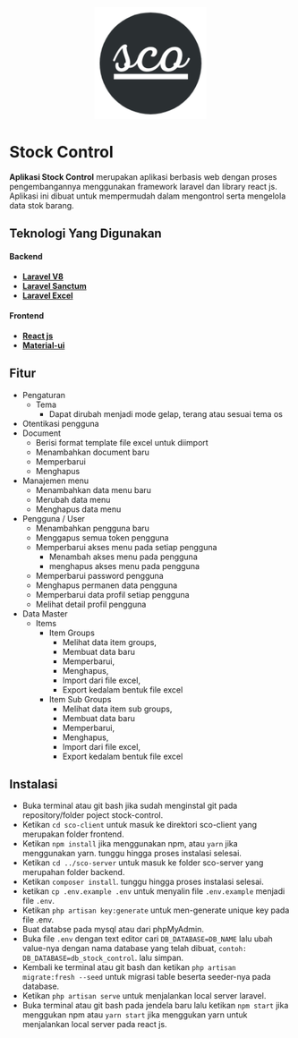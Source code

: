 <p align="center">
  <img src="https://raw.githubusercontent.com/saiful-akbar/stock-control/main/sco-client/public/static/images/logo/logo-dark-1.png" width="200">
</p>

# Stock Control

**Aplikasi Stock Control** merupakan aplikasi berbasis web dengan proses pengembangannya menggunakan framework laravel dan library react js. Aplikasi ini dibuat untuk mempermudah dalam mengontrol serta mengelola data stok barang.

## Teknologi Yang Digunakan

#### Backend

- **[Laravel V8](https://laravel.com/docs/8.x)**
- **[Laravel Sanctum](https://laravel.com/docs/8.x/sanctum)**
- **[Laravel Excel](https://laravel-excel.com/)**

#### Frontend

- **[React js](https://reactjs.org/)**
- **[Material-ui](https://material-ui.com/)**

## Fitur

- Pengaturan
  - Tema
    - Dapat dirubah menjadi mode gelap, terang atau sesuai tema os
- Otentikasi pengguna
- Document
  - Berisi format template file excel untuk diimport
  - Menambahkan document baru
  - Memperbarui
  - Menghapus
- Manajemen menu
  - Menambahkan data menu baru
  - Merubah data menu
  - Menghapus data menu
- Pengguna / User
  - Menambahkan pengguna baru
  - Menggapus semua token pengguna
  - Memperbarui akses menu pada setiap pengguna
    - Menambah akses menu pada pengguna
    - menghapus akses menu pada pengguna
  - Memperbarui password pengguna
  - Menghapus permanen data pengguna
  - Memperbarui data profil setiap pengguna
  - Melihat detail profil pengguna
- Data Master
  - Items
    - Item Groups
      - Melihat data item groups,
      - Membuat data baru
      - Memperbarui,
      - Menghapus,
      - Import dari file excel,
      - Export kedalam bentuk file excel
    - Item Sub Groups
      - Melihat data item sub groups,
      - Membuat data baru
      - Memperbarui,
      - Menghapus,
      - Import dari file excel,
      - Export kedalam bentuk file excel

## Instalasi

- Buka terminal atau git bash jika sudah menginstal git pada repository/folder poject stock-control.
- Ketikan `cd sco-client` untuk masuk ke direktori sco-client yang merupakan folder frontend.
- Ketikan `npm install` jika menggunakan npm, atau `yarn` jika menggunakan yarn. tunggu hingga proses instalasi selesai.
- Ketikan `cd ../sco-server` untuk masuk ke folder sco-server yang merupahan folder backend.
- Ketikan `composer install`. tunggu hingga proses instalasi selesai.
- ketikan `cp .env.example .env` untuk menyalin file `.env.example` menjadi file `.env`.
- Ketikan `php artisan key:generate` untuk men-generate unique key pada file .env.
- Buat databse pada mysql atau dari phpMyAdmin.
- Buka file `.env` dengan text editor cari `DB_DATABASE=DB_NAME` lalu ubah value-nya dengan nama database yang telah dibuat, `contoh: DB_DATABASE=db_stock_control`. lalu simpan.
- Kembali ke terminal atau git bash dan ketikan `php artisan migrate:fresh --seed` untuk migrasi table beserta seeder-nya pada database.
- Ketikan `php artisan serve` untuk menjalankan local server laravel.
- Buka terminal atau git bash pada jendela baru lalu ketikan `npm start` jika menggukan npm atau `yarn start` jika menggukan yarn untuk menjalankan local server pada react js.

